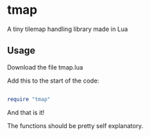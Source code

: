 # tmap
A tiny tilemap handling library made in Lua

Usage
---

Download the file tmap.lua

Add this to the start of the code:

```lua

require "tmap"

```

And that is it!

The functions should be pretty self explanatory.
